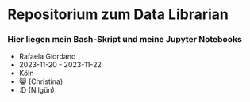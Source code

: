 # Repositorium zum Data Librarian
### Hier liegen mein Bash-Skript und meine Jupyter Notebooks

- Rafaela Giordano
- 2023-11-20 - 2023-11-22 
- Köln
- 😸 (Christina)
- :D (Nilgün)
